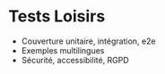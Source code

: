 # Tests Loisirs

- Couverture unitaire, intégration, e2e
- Exemples multilingues
- Sécurité, accessibilité, RGPD
